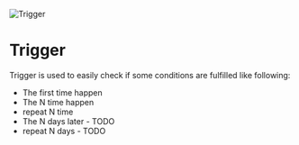 ![Trigger](https://github.com/guoyingtao/repo/blob/master/images/Trigger.png)

# Trigger

Trigger is used to easily check if some conditions are fulfilled like following:
- The first time happen
- The N time happen
- repeat N time
- The N days later - TODO
- repeat N days - TODO
